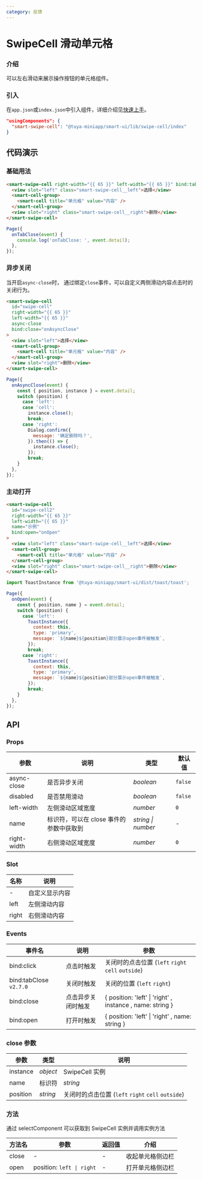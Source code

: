 ```yaml
---
category: 反馈
---
```


# SwipeCell 滑动单元格

### 介绍

可以左右滑动来展示操作按钮的单元格组件。

### 引入

在`app.json`或`index.json`中引入组件，详细介绍见[快速上手](/material/smartui?comId=help-getting-started&appType=miniapp)。

```json
"usingComponents": {
  "smart-swipe-cell": "@tuya-miniapp/smart-ui/lib/swipe-cell/index"
}
```

## 代码演示

### 基础用法

```html
<smart-swipe-cell right-width="{{ 65 }}" left-width="{{ 65 }}" bind:tabClose="onTabClose">
  <view slot="left" class="smart-swipe-cell__left">选择</view>
  <smart-cell-group>
    <smart-cell title="单元格" value="内容" />
  </smart-cell-group>
  <view slot="right" class="smart-swipe-cell__right">删除</view>
</smart-swipe-cell>
```

```js
Page({
  onTabClose(event) {
    console.log('onTabClose: ', event.detail);
  },
});
```

### 异步关闭

当开启`async-close`时， 通过绑定`close`事件，可以自定义两侧滑动内容点击时的关闭行为。

```html
<smart-swipe-cell
  id="swipe-cell"
  right-width="{{ 65 }}"
  left-width="{{ 65 }}"
  async-close
  bind:close="onAsyncClose"
>
  <view slot="left">选择</view>
  <smart-cell-group>
    <smart-cell title="单元格" value="内容" />
  </smart-cell-group>
  <view slot="right">删除</view>
</smart-swipe-cell>
```

```js
Page({
  onAsyncClose(event) {
    const { position, instance } = event.detail;
    switch (position) {
      case 'left':
      case 'cell':
        instance.close();
        break;
      case 'right':
        Dialog.confirm({
          message: '确定删除吗？',
        }).then(() => {
          instance.close();
        });
        break;
    }
  },
});
```

### 主动打开

```html
<smart-swipe-cell
  id="swipe-cell2"
  right-width="{{ 65 }}"
  left-width="{{ 65 }}"
  name="示例"
  bind:open="onOpen"
>
  <view slot="left" class="smart-swipe-cell__left">选择</view>
  <smart-cell-group>
    <smart-cell title="单元格" value="内容" />
  </smart-cell-group>
  <view slot="right" class="smart-swipe-cell__right">删除</view>
</smart-swipe-cell>
```

```js
import ToastInstance from '@tuya-miniapp/smart-ui/dist/toast/toast';

Page({
  onOpen(event) {
    const { position, name } = event.detail;
    switch (position) {
      case 'left':
        ToastInstance({
          context: this,
          type: 'primary',
          message: `${name}${position}部分展示open事件被触发`,
        });
        break;
      case 'right':
        ToastInstance({
          context: this,
          type: 'primary',
          message: `${name}${position}部分展示open事件被触发`,
        });
        break;
    }
  },
});
```

## API

### Props

| 参数        | 说明                                    | 类型               | 默认值  |
| ----------- | --------------------------------------- | ------------------ | ------- |
| async-close | 是否异步关闭                            | _boolean_          | `false` |
| disabled    | 是否禁用滑动                            | _boolean_          | `false` |
| left-width  | 左侧滑动区域宽度                        | _number_           | `0`     |
| name        | 标识符，可以在 close 事件的参数中获取到 | _string \| number_ | -       |
| right-width | 右侧滑动区域宽度                        | _number_           | `0`     |

### Slot

| 名称  | 说明           |
| ----- | -------------- |
| -     | 自定义显示内容 |
| left  | 左侧滑动内容   |
| right | 右侧滑动内容   |

### Events

| 事件名     | 说明       | 参数                                                      |
| ---------- | ---------- | --------------------------------------------------------- |
| bind:click | 点击时触发 | 关闭时的点击位置 (`left` `right` `cell` `outside`)        |
| bind:tabClose `v2.7.0` | 关闭时触发 | 关闭的位置 (`left` `right`)        |
| bind:close | 点击异步关闭时触发 | { position: 'left' \| 'right' , instance , name: string } |
| bind:open  | 打开时触发 | { position: 'left' \| 'right' , name: string }            |

### close 参数

| 参数     | 类型     | 说明                                               |
| -------- | -------- | -------------------------------------------------- |
| instance | _object_ | SwipeCell 实例                                     |
| name     | 标识符   | _string_                                           |
| position | _string_ | 关闭时的点击位置 (`left` `right` `cell` `outside`) |

### 方法

通过 selectComponent 可以获取到 SwipeCell 实例并调用实例方法

| 方法名 | 参数                      | 返回值 | 介绍             |
| ------ | ------------------------- | ------ | ---------------- |
| close  | -                         | -      | 收起单元格侧边栏 |
| open   | position: `left \| right` | -      | 打开单元格侧边栏 |
